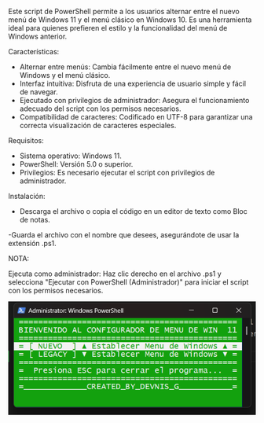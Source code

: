 Este script de PowerShell permite a los usuarios alternar entre el nuevo menú de Windows 11 y el menú clásico en Windows 10. Es una herramienta ideal para quienes prefieren el estilo y la funcionalidad del menú de Windows anterior.

Características:

- Alternar entre menús: Cambia fácilmente entre el nuevo menú de Windows y el menú clásico.
- Interfaz intuitiva: Disfruta de una experiencia de usuario simple y fácil de navegar.
- Ejecutado con privilegios de administrador: Asegura el funcionamiento adecuado del script con los permisos necesarios.
- Compatibilidad de caracteres: Codificado en UTF-8 para garantizar una correcta visualización de caracteres especiales.

Requisitos:
- Sistema operativo: Windows 11.
- PowerShell: Versión 5.0 o superior.
- Privilegios: Es necesario ejecutar el script con privilegios de administrador.

Instalación:

- Descarga el archivo o copia el código en un editor de texto como Bloc de notas.

-Guarda el archivo con el nombre que desees, asegurándote de usar la extensión .ps1.

NOTA:

Ejecuta como administrador: Haz clic derecho en el archivo .ps1 y selecciona "Ejecutar con PowerShell (Administrador)" para iniciar el script con los permisos necesarios.

![alt text](image.png)